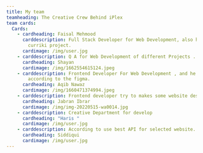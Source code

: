 ```yaml
---
title: My team
teamheading: The Creative Crew Behind iPlex
team cards:
  Cards:
    - cardheading: Faisal Mehmood
      carddescription: Full Stack Developer for Web Development, also he works on
        curriki project.
      cardimage: /img/user.jpg
    - carddescription: Q A for Web Development of different Projects .
      cardheading: Shayan
      cardimage: /img/1662554615124.jpeg
    - carddescription: Frontend Developer For Web Development , and he makes design
        according to the figma.
      cardheading: Aqib Nawaz
      cardimage: /img/1660471374994.jpeg
    - carddescription: Frontend developer try to makes some website design according to figma.
      cardheading: Jabran Ibrar
      cardimage: /img/img-20220515-wa0014.jpg
    - carddescription: Creative Department for develop
      cardheading: "Haris "
      cardimage: /img/user.jpg
    - carddescription: According to use best API for selected website.
      cardheading: Siddiqui
      cardimage: /img/user.jpg
---
```

